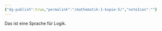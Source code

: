 ```yaml
---
{"dg-publish":true,"permalink":"/mathematik-1-kopie-5/","noteIcon":""}
---
```


Das ist eine Sprache für Logik.